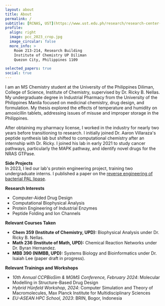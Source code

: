 ```yaml
---
layout: about
title: About
permalink: /
subtitle: [RCNAS, UST](https://www.ust.edu.ph/research/research-center-for-the-natural-and-applied-sciences/). [good ViBEs Laboratory, UPD](https://goodvibeslab-upd.github.io//goodvibeslab-upd/). [GAGAMBA Project](https://www.facebook.com/people/Philippine-Spider-Venom-Research/100064025140687). CADD. Protein Engineering. ML for Peptide Folding.
profile:
  align: right
  image: pcc_2023_crop.jpg
  image_circular: false
  more_info: >
    Room 213-214, Research Building  
    Institute of Chemistry UP Diliman  
    Quezon City, Philippines 1109

selected_papers: true
social: true
---
```


I am an MS Chemistry student at the University of the Philippines Diliman, College of Science, Institute of Chemistry, supervised by Dr. Ricky B. Nellas. My undergraduate degree in Industrial Pharmacy from the University of the Philippines Manila focused on medicinal chemistry, drug design, and formulation. My thesis explored the effects of temperature and humidity on amoxicillin tablets, addressing issues of misuse and improper storage in the Philippines.

After obtaining my pharmacy license, I worked in the industry for nearly two years before transitioning to research. I initially joined Dr. Aaron Villaraza's peptide synthesis lab but shifted to computational chemistry after an internship with Dr. Ricky. I joined his lab in early 2021 to study cancer pathways, particularly the MAPK pathway, and identify novel drugs for the NRAS GTPase.

**Side Projects**  
In 2023, I led our lab's protein engineering project, training two undergraduate interns. I published a paper on the [reverse engineering of bacterial PAL lipase](https://www.sciencedirect.com/science/article/abs/pii/S0003986124003485).  

**Research Interests**  
- Computer-Aided Drug Design  
- Computational Biophysical Analysis  
- Protein Engineering of Industrial Enzymes  
- Peptide Folding and Ion Channels  

**Relevant Courses Taken**  
- **Chem 359 (Institute of Chemistry, UPD):** Biophysical Analysis under Dr. Ricky B. Nellas.  
- **Math 236 (Institute of Math, UPD):** Chemical Reaction Networks under Dr. Byran Hernandez.  
- **MBB 390 (NIMBB, UPD):** Systems Biology and Bioinformatics under Dr. Isaiah Lee (paper draft in progress).  

**Relevant Trainings and Workshops**  
- _10th Annual CCPBioSim & MGMS Conference, February 2024_: Molecular Modelling in Structure-Based Drug Design  
- _Hybrid Hünfeld Workshop, 2024_: Computer Simulation and Theory of Macromolecules, Max Planck Institute for Multidisciplinary Sciences  
- _EU-ASEAN HPC School, 2023_: BRIN, Bogor, Indonesia  
